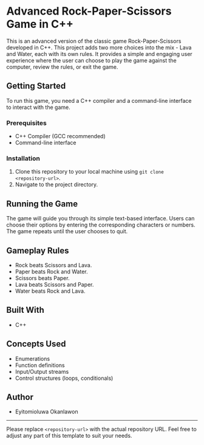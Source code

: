 
# Advanced Rock-Paper-Scissors Game in C++

This is an advanced version of the classic game Rock-Paper-Scissors developed in C++. This project adds two more choices into the mix - Lava and Water, each with its own rules. It provides a simple and engaging user experience where the user can choose to play the game against the computer, review the rules, or exit the game.

## Getting Started

To run this game, you need a C++ compiler and a command-line interface to interact with the game.

### Prerequisites

- C++ Compiler (GCC recommended)
- Command-line interface

### Installation

1. Clone this repository to your local machine using `git clone <repository-url>`.
2. Navigate to the project directory.


## Running the Game


The game will guide you through its simple text-based interface. Users can choose their options by entering the corresponding characters or numbers. The game repeats until the user chooses to quit.

## Gameplay Rules

- Rock beats Scissors and Lava.
- Paper beats Rock and Water.
- Scissors beats Paper.
- Lava beats Scissors and Paper.
- Water beats Rock and Lava.

## Built With

- C++

## Concepts Used

- Enumerations
- Function definitions
- Input/Output streams
- Control structures (loops, conditionals)

## Author

- Eyitomioluwa Okanlawon

---

Please replace `<repository-url>` with the actual repository URL. Feel free to adjust any part of this template to suit your needs.
